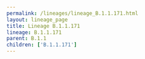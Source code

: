 ```yaml
---
permalink: /lineages/lineage_B.1.1.171.html
layout: lineage_page
title: Lineage B.1.1.171
lineage: B.1.1.171
parent: B.1.1
children: ['B.1.1.171']
---
```

